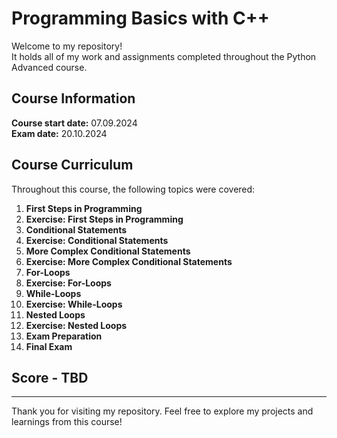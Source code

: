 # Programming Basics with C++

Welcome to my repository! \
It holds all of my work and assignments completed throughout the Python Advanced course.

## Course Information

**Course start date:** 07.09.2024 \
**Exam date:** 20.10.2024

## Course Curriculum

Throughout this course, the following topics were covered:

1. **First Steps in Programming**
2. **Exercise: First Steps in Programming**
3. **Conditional Statements**
4. **Exercise: Conditional Statements**
5. **More Complex Conditional Statements**
6. **Exercise: More Complex Conditional Statements**
7. **For-Loops**
8. **Exercise: For-Loops**
9. **While-Loops**
10. **Exercise: While-Loops**
11. **Nested Loops**
12. **Exercise: Nested Loops**
13. **Exam Preparation**
14. **Final Exam**

## Score - TBD

---

Thank you for visiting my repository. Feel free to explore my projects and learnings from this course! 